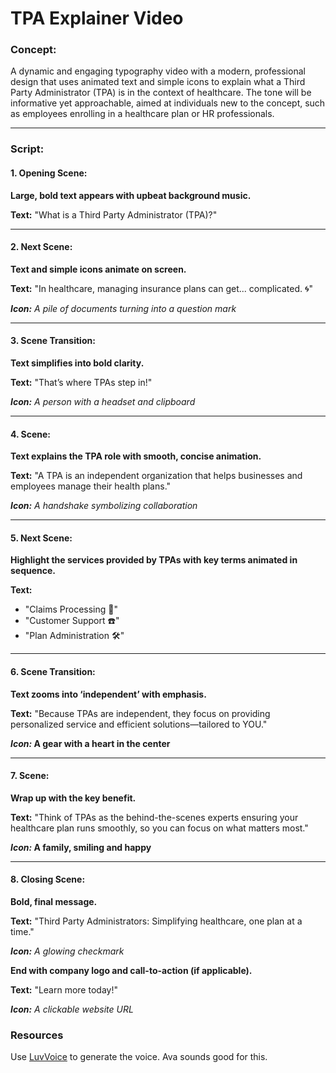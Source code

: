 # TPA Explainer Video

### Concept:

A dynamic and engaging typography video with a modern, professional design that uses animated text and simple icons to explain what a Third Party Administrator (TPA) is in the context of healthcare. The tone will be informative yet approachable, aimed at individuals new to the concept, such as employees enrolling in a healthcare plan or HR professionals.

---

### Script:

#### 1. Opening Scene:

**Large, bold text appears with upbeat background music.**

**Text:** "What is a Third Party Administrator (TPA)?"

---

#### 2. Next Scene:

**Text and simple icons animate on screen.**

**Text:** "In healthcare, managing insurance plans can get... complicated. 🌀"

***Icon:** A pile of documents turning into a question mark*

---

#### 3. Scene Transition:

**Text simplifies into bold clarity.**

**Text:** "That’s where TPAs step in!"

***Icon:** A person with a headset and clipboard*

---

#### 4. Scene:

**Text explains the TPA role with smooth, concise animation.**

**Text:** "A TPA is an independent organization that helps businesses and employees manage their health plans."

***Icon:** A handshake symbolizing collaboration*

---

#### 5. Next Scene:

**Highlight the services provided by TPAs with key terms animated in sequence.**

**Text:**

- "Claims Processing 📑"
- "Customer Support ☎️"
- "Plan Administration 🛠️"

---

#### 6. Scene Transition:

**Text zooms into ‘independent’ with emphasis.**

**Text:** "Because TPAs are independent, they focus on providing personalized service and efficient solutions—tailored to YOU."

***Icon:* A gear with a heart in the center**

---

#### 7. Scene:

**Wrap up with the key benefit.**

**Text:** "Think of TPAs as the behind-the-scenes experts ensuring your healthcare plan runs smoothly, so you can focus on what matters most."

***Icon:* A family, smiling and happy**

---

#### 8. Closing Scene:

**Bold, final message.**

**Text:** "Third Party Administrators: Simplifying healthcare, one plan at a time."

***Icon:** A glowing checkmark*

**End with company logo and call-to-action (if applicable).**

**Text:** "Learn more today!"

***Icon:** A clickable website URL*

### Resources

Use [LuvVoice](https://luvvoice.com/) to generate the voice. Ava sounds good for this.